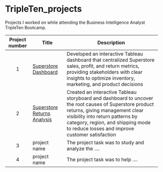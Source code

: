 # TripleTen_projects
Projects I worked on while attending the Business Intelligence Analyst TripleTen Bootcamp.


| Project number | Title | Description |
| :-----------: | ----------- |----------- |
| 1 | [Superstore Dashboard](https://public.tableau.com/app/profile/audrey4991/viz/Superstore_TripleTen/SuperstoreOverview) | Developed an interactive Tableau dashboard that centralized Superstore sales, profit, and return metrics, providing stakeholders with clear insights to optimize inventory, marketing, and product decisions |
| 2 | [Superstore Returns Analysis](https://public.tableau.com/app/profile/audrey4991/viz/SuperstoreStorytelling_TripleTen/Story_ReturnsOverview) | Created an interactive Tableau storyboard and dashboard to uncover the root causes of Superstore product returns, giving management clear visibility into return patterns by category, region, and shipping mode to reduce losses and improve customer satisfaction |
| 3 | project name | The project task was to study and analyze the .... |
| 4 | project name | The project task was to help .... |
